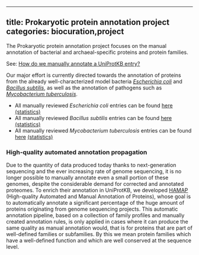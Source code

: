 
---
title: Prokaryotic protein annotation project
categories: biocuration,project
---

The Prokaryotic protein annotation project focuses on the manual annotation of bacterial and archaeal-specific proteins and protein families.

See: [How do we manually annotate a UniProtKB entry?](http://www.uniprot.org/faq/45)

Our major effort is currently directed towards the annotation of proteins from the already well-characterized model bacteria _[Escherichia coli](http://www.uniprot.org/taxonomy/83333)_ and _[Bacillus subtilis](http://www.uniprot.org/taxonomy/224308)_, as well as the annotation of pathogens such as _[Mycobacterium tuberculosis](http://www.uniprot.org/taxonomy/1773)_.

*   All manually reviewed _Escherichia coli_ entries can be found [here](http://www.uniprot.org/uniprot/?query=organism:83333+AND+reviewed:yes) [(statistics)](http://www.uniprot.org/biocuration%5Fproject/Prokaryotes/statistics#Escherichiacoli)
*   All manually reviewed _Bacillus subtilis_ entries can be found [here](http://www.uniprot.org/uniprot/?query=organism:224308+AND+reviewed:yes) [(statistics)](http://www.uniprot.org/biocuration%5Fproject/Prokaryotes/statistics#Bacillussubtilis)
*   All manually reviewed _Mycobacterium tuberculosis_ entries can be found [here](http://www.uniprot.org/uniprot/?query=organism:1773+AND+reviewed:yes) [(statistics)](http://www.uniprot.org/biocuration%5Fproject/Prokaryotes/statistics#Mycobacteriumtuberculosis)

### High-quality automated annotation propagation

Due to the quantity of data produced today thanks to next-generation sequencing and the ever increasing rate of genome sequencing, it is no longer possible to manually annotate even a small portion of these genomes, despite the considerable demand for corrected and annotated proteomes. To enrich their annotation in UniProtKB, we developed [HAMAP](http://hamap.expasy.org/) (High-quality Automated and Manual Annotation of Proteins), whose goal is to automatically annotate a significant percentage of the huge amount of proteins originating from genome sequencing projects. This automatic annotation pipeline, based on a collection of family profiles and manually created annotation rules, is only applied in cases where it can produce the same quality as manual annotation would, that is for proteins that are part of well-defined families or subfamilies. By this we mean protein families which have a well-defined function and which are well conserved at the sequence level.
        
